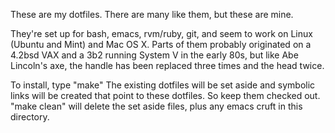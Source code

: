 These are my dotfiles.  There are many like them, but these are mine.

They're set up for bash, emacs, rvm/ruby, git, and seem to
work on Linux (Ubuntu and Mint) and Mac OS X.  Parts of them probably
originated on a 4.2bsd VAX and a 3b2 running System V in the early
80s, but like Abe Lincoln's axe, the handle has been replaced three
times and the head twice.

To install, type "make" The existing dotfiles will be set aside and
symbolic links will be created that point to these dotfiles.  So keep
them checked out.  "make clean" will delete the set aside files, plus
any emacs cruft in this directory.
